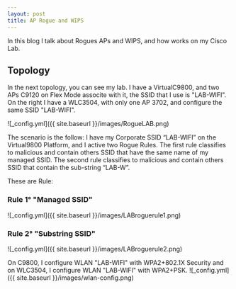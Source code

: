 ```yaml
---
layout: post
title: AP Rogue and WIPS
---
```


In this blog I talk about Rogues APs and WIPS, and how works on my Cisco Lab.

## Topology

In the next topology, you can see my lab. I have a VirtualC9800, and two APs C9120 on Flex Mode associte with it, the SSID that I use is "LAB-WIFI". On the right I have a WLC3504, with only one AP 3702, and configure the same SSID "LAB-WIFI".

![_config.yml]({{ site.baseurl }}/images/RogueLAB.png)

The scenario is the follow:
I have my Corporate SSID “LAB-WIFI” on the Virtual9800 Platform, and I active two Rogue Rules. The first rule classifies to malicious and contain others SSID that have the same name of my managed SSID. The second rule classifies to malicious and contain others SSID that contain the sub-string “LAB-W”.

These are Rule:

### Rule 1° "Managed SSID"
![_config.yml]({{ site.baseurl }}/images/LABroguerule1.png)

### Rule 2° "Substring SSID"
![_config.yml]({{ site.baseurl }}/images/LABroguerule2.png)


On C9800, I configure WLAN "LAB-WIFI"  with WPA2+802.1X Security and on WLC3504, I configure WLAN "LAB-WIFI" with WPA2+PSK.
![_config.yml]({{ site.baseurl }}/images/wlan-config.png)
